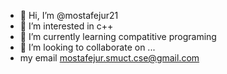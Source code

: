 - 👋 Hi, I’m @mostafejur21
- 👀 I’m interested in c++
- 🌱 I’m currently learning compatitive programing
- 💞️ I’m looking to collaborate on ...
- my email mostafejur.smuct.cse@gmail.com

<!---
mostafejur21/mostafejur21 is a ✨ special ✨ repository because its `README.md` (this file) appears on your GitHub profile.
You can click the Preview link to take a look at your changes.
--->
